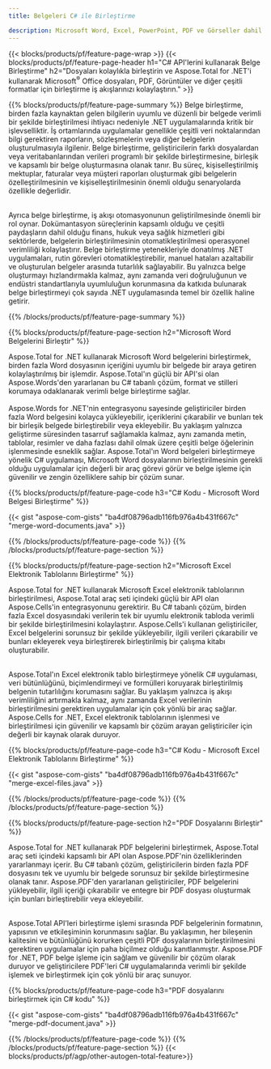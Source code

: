 ```yaml
---
title: Belgeleri C# ile Birleştirme 

description: Microsoft Word, Excel, PowerPoint, PDF ve Görseller dahil olmak üzere iki veya daha fazla ayrı belgeyi C# uygulamanız aracılığıyla birleştirin. Birleştirme sonuçlarını uygulama aracılığıyla çevrimiçi olarak test edin.
---
```


{{< blocks/products/pf/feature-page-wrap >}}
{{< blocks/products/pf/feature-page-header h1="C# API'lerini kullanarak Belge Birleştirme" h2="Dosyaları kolaylıkla birleştirin ve Aspose.Total for .NET'i kullanarak Microsoft<sup>&reg;</sup> Office dosyaları, PDF, Görüntüler ve diğer çeşitli formatlar için birleştirme iş akışlarınızı kolaylaştırın." >}}

{{% blocks/products/pf/feature-page-summary %}}
Belge birleştirme, birden fazla kaynaktan gelen bilgilerin uyumlu ve düzenli bir belgede verimli bir şekilde birleştirilmesi ihtiyacı nedeniyle .NET uygulamalarında kritik bir işlevselliktir. İş ortamlarında uygulamalar genellikle çeşitli veri noktalarından bilgi gerektiren raporların, sözleşmelerin veya diğer belgelerin oluşturulmasıyla ilgilenir. Belge birleştirme, geliştiricilerin farklı dosyalardan veya veritabanlarından verileri programlı bir şekilde birleştirmesine, birleşik ve kapsamlı bir belge oluşturmasına olanak tanır. Bu süreç, kişiselleştirilmiş mektuplar, faturalar veya müşteri raporları oluşturmak gibi belgelerin özelleştirilmesinin ve kişiselleştirilmesinin önemli olduğu senaryolarda özellikle değerlidir.<br /><br />

Ayrıca belge birleştirme, iş akışı otomasyonunun geliştirilmesinde önemli bir rol oynar. Dokümantasyon süreçlerinin kapsamlı olduğu ve çeşitli paydaşların dahil olduğu finans, hukuk veya sağlık hizmetleri gibi sektörlerde, belgelerin birleştirilmesinin otomatikleştirilmesi operasyonel verimliliği kolaylaştırır. Belge birleştirme yetenekleriyle donatılmış .NET uygulamaları, rutin görevleri otomatikleştirebilir, manuel hataları azaltabilir ve oluşturulan belgeler arasında tutarlılık sağlayabilir. Bu yalnızca belge oluşturmayı hızlandırmakla kalmaz, aynı zamanda veri doğruluğunun ve endüstri standartlarıyla uyumluluğun korunmasına da katkıda bulunarak belge birleştirmeyi çok sayıda .NET uygulamasında temel bir özellik haline getirir.

{{% /blocks/products/pf/feature-page-summary  %}}

{{% blocks/products/pf/feature-page-section  h2="Microsoft Word Belgelerini Birleştir" %}}

Aspose.Total for .NET kullanarak Microsoft Word belgelerini birleştirmek, birden fazla Word dosyasının içeriğini uyumlu bir belgede bir araya getiren kolaylaştırılmış bir işlemdir. Aspose.Total'ın güçlü bir API'si olan Aspose.Words'den yararlanan bu C# tabanlı çözüm, format ve stilleri korumaya odaklanarak verimli belge birleştirme sağlar. 
<br /><br />
Aspose.Words for .NET'nin entegrasyonu sayesinde geliştiriciler birden fazla Word belgesini kolayca yükleyebilir, içeriklerini çıkarabilir ve bunları tek bir birleşik belgede birleştirebilir veya ekleyebilir. Bu yaklaşım yalnızca geliştirme süresinden tasarruf sağlamakla kalmaz, aynı zamanda metin, tablolar, resimler ve daha fazlası dahil olmak üzere çeşitli belge öğelerinin işlenmesinde esneklik sağlar. Aspose.Total'ın Word belgeleri birleştirmeye yönelik C# uygulaması, Microsoft Word dosyalarının birleştirilmesinin gerekli olduğu uygulamalar için değerli bir araç görevi görür ve belge işleme için güvenilir ve zengin özelliklere sahip bir çözüm sunar.


{{% blocks/products/pf/feature-page-code h3="C# Kodu - Microsoft Word Belgesi Birleştirme" %}}

{{< gist "aspose-com-gists" "ba4df08796adb116fb976a4b431f667c" "merge-word-documents.java" >}}

{{% /blocks/products/pf/feature-page-code  %}}
{{% /blocks/products/pf/feature-page-section %}}

{{% blocks/products/pf/feature-page-section  h2="Microsoft Excel Elektronik Tablolarını Birleştirme" %}}

Aspose.Total for .NET kullanarak Microsoft Excel elektronik tablolarının birleştirilmesi, Aspose.Total araç seti içindeki güçlü bir API olan Aspose.Cells'in entegrasyonunu gerektirir. Bu C# tabanlı çözüm, birden fazla Excel dosyasındaki verilerin tek bir uyumlu elektronik tabloda verimli bir şekilde birleştirilmesini kolaylaştırır. Aspose.Cells'i kullanan geliştiriciler, Excel belgelerini sorunsuz bir şekilde yükleyebilir, ilgili verileri çıkarabilir ve bunları ekleyerek veya birleştirerek birleştirilmiş bir çalışma kitabı oluşturabilir. <br /> <br />

Aspose.Total'ın Excel elektronik tablo birleştirmeye yönelik C# uygulaması, veri bütünlüğünü, biçimlendirmeyi ve formülleri koruyarak birleştirilmiş belgenin tutarlılığını korumasını sağlar. Bu yaklaşım yalnızca iş akışı verimliliğini artırmakla kalmaz, aynı zamanda Excel verilerinin birleştirilmesini gerektiren uygulamalar için çok yönlü bir araç sağlar. Aspose.Cells for .NET, Excel elektronik tablolarının işlenmesi ve birleştirilmesi için güvenilir ve kapsamlı bir çözüm arayan geliştiriciler için değerli bir kaynak olarak duruyor.


{{% blocks/products/pf/feature-page-code h3="C# Kodu - Microsoft Excel Elektronik Tablolarını Birleştirme" %}}

{{< gist "aspose-com-gists" "ba4df08796adb116fb976a4b431f667c" "merge-excel-files.java" >}}

{{% /blocks/products/pf/feature-page-code  %}}
{{% /blocks/products/pf/feature-page-section %}}


{{% blocks/products/pf/feature-page-section  h2="PDF Dosyalarını Birleştir" %}}

Aspose.Total for .NET kullanarak PDF belgelerini birleştirmek, Aspose.Total araç seti içindeki kapsamlı bir API olan Aspose.PDF'nin özelliklerinden yararlanmayı içerir. Bu C# tabanlı çözüm, geliştiricilerin birden fazla PDF dosyasını tek ve uyumlu bir belgede sorunsuz bir şekilde birleştirmesine olanak tanır. Aspose.PDF'den yararlanan geliştiriciler, PDF belgelerini yükleyebilir, ilgili içeriği çıkarabilir ve entegre bir PDF dosyası oluşturmak için bunları birleştirebilir veya ekleyebilir. <br /><br />

Aspose.Total API'leri birleştirme işlemi sırasında PDF belgelerinin formatının, yapısının ve etkileşiminin korunmasını sağlar. Bu yaklaşımın, her bileşenin kalitesini ve bütünlüğünü korurken çeşitli PDF dosyalarının birleştirilmesini gerektiren uygulamalar için paha biçilmez olduğu kanıtlanmıştır. Aspose.PDF for .NET, PDF belge işleme için sağlam ve güvenilir bir çözüm olarak duruyor ve geliştiricilere PDF'leri C# uygulamalarında verimli bir şekilde işlemek ve birleştirmek için çok yönlü bir araç sunuyor. 

{{% blocks/products/pf/feature-page-code h3="PDF dosyalarını birleştirmek için C# kodu" %}}

{{< gist "aspose-com-gists" "ba4df08796adb116fb976a4b431f667c" "merge-pdf-document.java" >}}

{{% /blocks/products/pf/feature-page-code  %}}
{{% /blocks/products/pf/feature-page-section %}}
{{< blocks/products/pf/agp/other-autogen-total-feature>}}